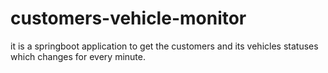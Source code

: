 # customers-vehicle-monitor
it is a springboot application to get
the customers and its vehicles statuses which changes
for every minute.


